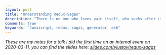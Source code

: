 ```yaml
---
layout: post
title: "Understanding Redux-Sagas"
description: "There is no one who loves pain itself, who seeks after it and wants to have it, simply because it is pain..."
comments: true
keywords: "Javascript, redux, sagas, generator, es6"
---
```


_These are my notes for a talk i did the first time on an internal event on 2020-03-11, you can find the slides here: [slides.com/vjustov/redux-sagas](https://slides.com/vjustov/redux-sagas/)_


<!-- Purpose: Demistify how Redux-sagas works by diving deep into the inner workings of the library. -->
<!--
  Audience:
      TLDR: A junior developer who just got hired into a a startup that is using the library. He is struggling to understand why we are using it and what benefits it provides.
      Longer version: A more experience developer that has been working with the library and wants to understand what is going on behind the scenes.
-->
<!-- Delivery: Blogpost walk through or talk -->
